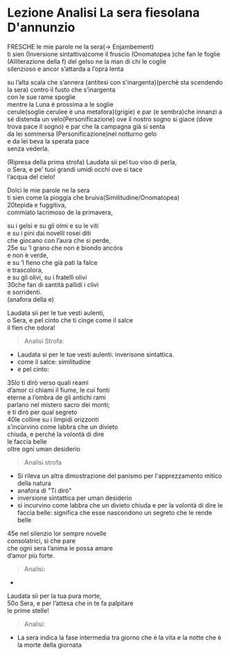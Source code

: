 # Lezione Analisi La sera fiesolana D'annunzio

FRESCHE le mie parole ne la sera(-> Enjambement)  
ti sien (Inversione sintattiva)come il fruscìo (Onomatopea )che fan le foglie  (Alliterazione della f)
del gelso ne la man di chi le coglie  
silenzioso e ancor s’attarda a l’opra lenta  

su l’alta scala che s’annera (antitesi con s'inargenta)(perchè sta scendendo la sera) 
contro il fusto che s’inargenta  
con le sue rame spoglie  
mentre la Luna è prossima a le soglie  
cerule(soglie cerulee è una metafora)(grigie) e par (e sembra)che innanzi a sé distenda un velo(Personificazione)
ove il nostro sogno si giace (dove trova pace il sogno) 
e par che la campagna già si senta  
da lei sommersa (Personificazione)nel notturno gelo  
e da lei beva la sperata pace  
senza vederla.  
 
(Ripresa della prima strofa) 
Laudata sii pel tuo viso di perla,  
o Sera, e pe’ tuoi grandi umidi occhi ove si tace  
l’acqua del cielo!  
  
Dolci le mie parole ne la sera  
ti sien come la pioggia che bruiva(Similitudine/Onomatopea)  
20tepida e fuggitiva,  
commiato lacrimoso de la primavera,


su i gelsi e su gli olmi e su le viti  
e su i pini dai novelli rosei diti  
che giocano con l’aura che si perde,  
25e su ’l grano che non è biondo ancóra  
e non è verde,  
e su ’l fieno che già patì la falce  
e trascolora,  
e su gli olivi, su i fratelli olivi  
30che fan di santità pallidi i clivi  
e sorridenti.  
 (anafora della e)
 
 
Laudata sii per le tue vesti aulenti,  
o Sera, e pel cinto che ti cinge come il salce  
il fien che odora!  

> Analisi Strofa:
- Laudata si per le tue vesti aulenti: inverisone sintattica.
- come il salce: similitudine
- e pel cinto: 
  

35Io ti dirò verso quali reami  
d’amor ci chiami il fiume, le cui fonti  
eterne a l’ombra de gli antichi rami  
parlano nel mistero sacro dei monti;  
e ti dirò per qual segreto  
40le colline su i limpidi orizzonti  
s’incùrvino come labbra che un divieto  
chiuda, e perché la volontà di dire  
le faccia belle  
oltre ogni uman desiderio

> Analisi strofa 
- Si rileva un altra dimostrazione del panismo per l'apprezzamento mitico della natura
- anafora di "Ti dirò"
- inversione sintattica per uman desiderio
- si incurvino come labbra che un divieto chiuda e per la volontà di dire le faccia belle: significa che esse nascondono un segreto che le rende belle

45e nel silenzio lor sempre novelle  
consolatrici, sì che pare  
che ogni sera l’anima le possa amare  
d’amor più forte.  

>Analisi:
-   

Laudata sii per la tua pura morte,  
50o Sera, e per l’attesa che in te fa palpitare  
le prime stelle!

> Analisi:
- La sera indica la fase intermedia tra giorno che è la vita e la notte che è la morte della giornata
<!--stackedit_data:
eyJoaXN0b3J5IjpbMTczNDE0MjM5NywtNDMwODM1MDU4LC05Nj
gwNDg2MTUsMjEzNTExNjIyNywtMTE1Mzc3MDU4MywtNzM4NjU1
ODEzLC04Mjk1NjIwMTgsMTY0Nzk3NzY4MiwtMjQxNjg2NTAwXX
0=
-->